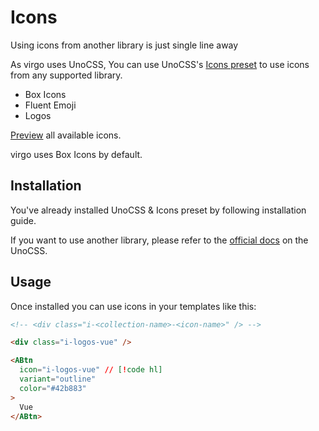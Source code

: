 # Icons

Using icons from another library is just single line away <i class="i-fluent-emoji-face-with-open-mouth"></i>

As virgo uses UnoCSS, You can use UnoCSS's [Icons preset](https://unocss.dev/presets/icons) to use icons from any supported library.

- Box Icons <i class="i-bx-home"></i> <i class="i-bx-crown"></i> <i class="i-bx-fingerprint"></i>
- Fluent Emoji <i class="i-fluent-emoji-dollar-banknote"></i> <i class="i-fluent-emoji-face-with-tears-of-joy"></i> <i class="i-fluent-emoji-anxious-face-with-sweat"></i>
- Logos <i class="i-logos-vue"></i> <i class="i-logos-unocss"></i> <i class="i-logos-vueuse"></i>

<p class="p-1px"></p>

[Preview](https://icones.js.org/) all available icons.

<p class="p-1px"></p>

virgo uses Box Icons by default.

## Installation

You've already installed UnoCSS & Icons preset by following installation guide.

If you want to use another library, please refer to the [official docs](https://unocss.dev/presets/icons#install) on the UnoCSS.

## Usage

Once installed you can use icons in your templates like this:

```html
<!-- <div class="i-<collection-name>-<icon-name>" /> -->

<div class="i-logos-vue" />

<ABtn
  icon="i-logos-vue" // [!code hl]
  variant="outline"
  color="#42b883"
>
  Vue
</ABtn>
```
